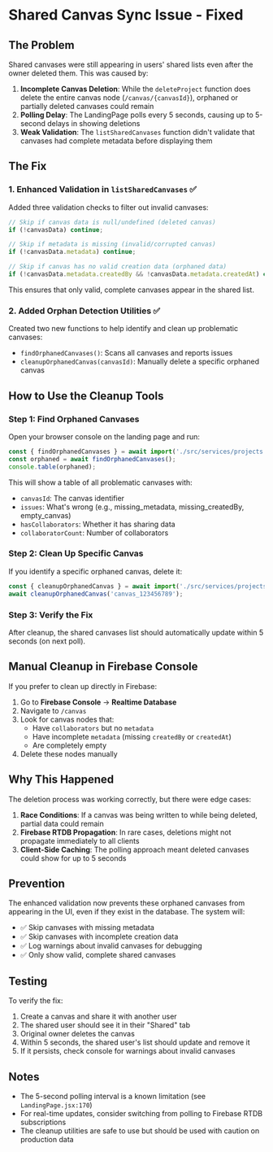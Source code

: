 # Shared Canvas Sync Issue - Fixed

## The Problem

Shared canvases were still appearing in users' shared lists even after the owner deleted them. This was caused by:

1. **Incomplete Canvas Deletion**: While the `deleteProject` function does delete the entire canvas node (`/canvas/{canvasId}`), orphaned or partially deleted canvases could remain
2. **Polling Delay**: The LandingPage polls every 5 seconds, causing up to 5-second delays in showing deletions
3. **Weak Validation**: The `listSharedCanvases` function didn't validate that canvases had complete metadata before displaying them

## The Fix

### 1. Enhanced Validation in `listSharedCanvases` ✅

Added three validation checks to filter out invalid canvases:

```javascript
// Skip if canvas data is null/undefined (deleted canvas)
if (!canvasData) continue;

// Skip if metadata is missing (invalid/corrupted canvas)
if (!canvasData.metadata) continue;

// Skip if canvas has no valid creation data (orphaned data)
if (!canvasData.metadata.createdBy && !canvasData.metadata.createdAt) continue;
```

This ensures that only valid, complete canvases appear in the shared list.

### 2. Added Orphan Detection Utilities ✅

Created two new functions to help identify and clean up problematic canvases:

- `findOrphanedCanvases()`: Scans all canvases and reports issues
- `cleanupOrphanedCanvas(canvasId)`: Manually delete a specific orphaned canvas

## How to Use the Cleanup Tools

### Step 1: Find Orphaned Canvases

Open your browser console on the landing page and run:

```javascript
const { findOrphanedCanvases } = await import('./src/services/projects.js');
const orphaned = await findOrphanedCanvases();
console.table(orphaned);
```

This will show a table of all problematic canvases with:
- `canvasId`: The canvas identifier
- `issues`: What's wrong (e.g., missing_metadata, missing_createdBy, empty_canvas)
- `hasCollaborators`: Whether it has sharing data
- `collaboratorCount`: Number of collaborators

### Step 2: Clean Up Specific Canvas

If you identify a specific orphaned canvas, delete it:

```javascript
const { cleanupOrphanedCanvas } = await import('./src/services/projects.js');
await cleanupOrphanedCanvas('canvas_123456789');
```

### Step 3: Verify the Fix

After cleanup, the shared canvases list should automatically update within 5 seconds (on next poll).

## Manual Cleanup in Firebase Console

If you prefer to clean up directly in Firebase:

1. Go to **Firebase Console** → **Realtime Database**
2. Navigate to `/canvas`
3. Look for canvas nodes that:
   - Have `collaborators` but no `metadata`
   - Have incomplete `metadata` (missing `createdBy` or `createdAt`)
   - Are completely empty
4. Delete these nodes manually

## Why This Happened

The deletion process was working correctly, but there were edge cases:

1. **Race Conditions**: If a canvas was being written to while being deleted, partial data could remain
2. **Firebase RTDB Propagation**: In rare cases, deletions might not propagate immediately to all clients
3. **Client-Side Caching**: The polling approach meant deleted canvases could show for up to 5 seconds

## Prevention

The enhanced validation now prevents these orphaned canvases from appearing in the UI, even if they exist in the database. The system will:

- ✅ Skip canvases with missing metadata
- ✅ Skip canvases with incomplete creation data  
- ✅ Log warnings about invalid canvases for debugging
- ✅ Only show valid, complete shared canvases

## Testing

To verify the fix:

1. Create a canvas and share it with another user
2. The shared user should see it in their "Shared" tab
3. Original owner deletes the canvas
4. Within 5 seconds, the shared user's list should update and remove it
5. If it persists, check console for warnings about invalid canvases

## Notes

- The 5-second polling interval is a known limitation (see `LandingPage.jsx:170`)
- For real-time updates, consider switching from polling to Firebase RTDB subscriptions
- The cleanup utilities are safe to use but should be used with caution on production data

